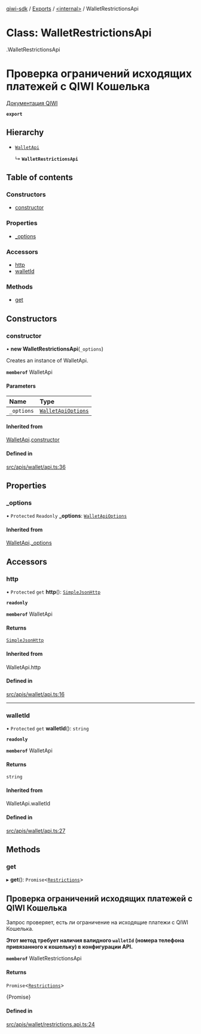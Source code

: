 [qiwi-sdk](../README.md) / [Exports](../modules.md) / [<internal\>](../modules/internal_.md) / WalletRestrictionsApi

# Class: WalletRestrictionsApi

[<internal>](../modules/internal_.md).WalletRestrictionsApi

# Проверка ограничений исходящих платежей с QIWI Кошелька
[Документация QIWI](https://developer.qiwi.com/ru/qiwi-wallet-personal/#restrictions)

**`export`**

## Hierarchy

- [`WalletApi`](internal_.WalletApi.md)

  ↳ **`WalletRestrictionsApi`**

## Table of contents

### Constructors

- [constructor](internal_.WalletRestrictionsApi.md#constructor)

### Properties

- [\_options](internal_.WalletRestrictionsApi.md#_options)

### Accessors

- [http](internal_.WalletRestrictionsApi.md#http)
- [walletId](internal_.WalletRestrictionsApi.md#walletid)

### Methods

- [get](internal_.WalletRestrictionsApi.md#get)

## Constructors

### constructor

• **new WalletRestrictionsApi**(`_options`)

Creates an instance of WalletApi.

**`memberof`** WalletApi

#### Parameters

| Name | Type |
| :------ | :------ |
| `_options` | [`WalletApiOptions`](../interfaces/QIWI.WalletApiOptions.md) |

#### Inherited from

[WalletApi](internal_.WalletApi.md).[constructor](internal_.WalletApi.md#constructor)

#### Defined in

[src/apis/wallet/api.ts:36](https://github.com/AlexXanderGrib/node-qiwi-sdk/blob/e26069b/src/apis/wallet/api.ts#L36)

## Properties

### \_options

• `Protected` `Readonly` **\_options**: [`WalletApiOptions`](../interfaces/QIWI.WalletApiOptions.md)

#### Inherited from

[WalletApi](internal_.WalletApi.md).[_options](internal_.WalletApi.md#_options)

## Accessors

### http

• `Protected` `get` **http**(): [`SimpleJsonHttp`](internal_.SimpleJsonHttp.md)

**`readonly`**

**`memberof`** WalletApi

#### Returns

[`SimpleJsonHttp`](internal_.SimpleJsonHttp.md)

#### Inherited from

WalletApi.http

#### Defined in

[src/apis/wallet/api.ts:16](https://github.com/AlexXanderGrib/node-qiwi-sdk/blob/e26069b/src/apis/wallet/api.ts#L16)

___

### walletId

• `Protected` `get` **walletId**(): `string`

**`readonly`**

**`memberof`** WalletApi

#### Returns

`string`

#### Inherited from

WalletApi.walletId

#### Defined in

[src/apis/wallet/api.ts:27](https://github.com/AlexXanderGrib/node-qiwi-sdk/blob/e26069b/src/apis/wallet/api.ts#L27)

## Methods

### get

▸ **get**(): `Promise`<[`Restrictions`](../modules/QIWI.md#restrictions)\>

## Проверка ограничений исходящих платежей с QIWI Кошелька

Запрос проверяет, есть ли ограничение на исходящие платежи с
QIWI Кошелька.

**Этот метод требует наличия валидного `walletId` (номера телефона привязанного к кошельку) в конфигурации API.**

**`memberof`** WalletRestrictionsApi

#### Returns

`Promise`<[`Restrictions`](../modules/QIWI.md#restrictions)\>

{Promise<Restrictions>}

#### Defined in

[src/apis/wallet/restrictions.api.ts:24](https://github.com/AlexXanderGrib/node-qiwi-sdk/blob/e26069b/src/apis/wallet/restrictions.api.ts#L24)
